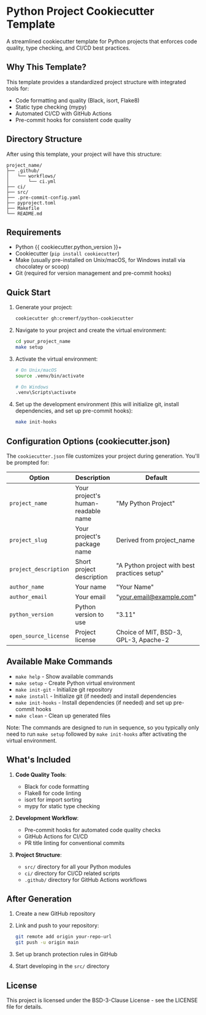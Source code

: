 # Python Project Cookiecutter Template

A streamlined cookiecutter template for Python projects that enforces code quality, type checking, and CI/CD best practices.

## Why This Template?

This template provides a standardized project structure with integrated tools for:
- Code formatting and quality (Black, isort, Flake8)
- Static type checking (mypy)
- Automated CI/CD with GitHub Actions
- Pre-commit hooks for consistent code quality

## Directory Structure

After using this template, your project will have this structure:
```
project_name/
├── .github/
│   └── workflows/
│       └── ci.yml
├── ci/
├── src/
├── .pre-commit-config.yaml
├── pyproject.toml
├── Makefile
└── README.md
```

## Requirements

- Python {{ cookiecutter.python_version }}+
- Cookiecutter (`pip install cookiecutter`)
- Make (usually pre-installed on Unix/macOS, for Windows install via chocolatey or scoop)
- Git (required for version management and pre-commit hooks)

## Quick Start

1. Generate your project:
   ```bash
   cookiecutter gh:cremerf/python-cookiecutter
   ```

2. Navigate to your project and create the virtual environment:
   ```bash
   cd your_project_name
   make setup
   ```

3. Activate the virtual environment:
   ```bash
   # On Unix/macOS
   source .venv/bin/activate
   
   # On Windows
   .venv\Scripts\activate
   ```

4. Set up the development environment (this will initialize git, install dependencies, and set up pre-commit hooks):
   ```bash
   make init-hooks
   ```

## Configuration Options (cookiecutter.json)

The `cookiecutter.json` file customizes your project during generation. You'll be prompted for:

| Option                | Description                         | Default                                    |
|----------------------|-------------------------------------|----------------------------------------------|
| `project_name`       | Your project's human-readable name  | "My Python Project"                         |
| `project_slug`       | Your project's package name         | Derived from project_name                   |
| `project_description`| Short project description           | "A Python project with best practices setup"|
| `author_name`        | Your name                           | "Your Name"                                 |
| `author_email`       | Your email                          | "your.email@example.com"                    |
| `python_version`     | Python version to use               | "3.11"                                      |
| `open_source_license`| Project license                     | Choice of MIT, BSD-3, GPL-3, Apache-2       |

## Available Make Commands

- `make help` - Show available commands
- `make setup` - Create Python virtual environment
- `make init-git` - Initialize git repository
- `make install` - Initialize git (if needed) and install dependencies
- `make init-hooks` - Install dependencies (if needed) and set up pre-commit hooks
- `make clean` - Clean up generated files

Note: The commands are designed to run in sequence, so you typically only need to run `make setup` followed by `make init-hooks` after activating the virtual environment.

## What's Included

1. **Code Quality Tools**:
   - Black for code formatting
   - Flake8 for code linting
   - isort for import sorting
   - mypy for static type checking

2. **Development Workflow**:
   - Pre-commit hooks for automated code quality checks
   - GitHub Actions for CI/CD
   - PR title linting for conventional commits

3. **Project Structure**:
   - `src/` directory for all your Python modules
   - `ci/` directory for CI/CD related scripts
   - `.github/` directory for GitHub Actions workflows

## After Generation

1. Create a new GitHub repository

2. Link and push to your repository:
   ```bash
   git remote add origin your-repo-url
   git push -u origin main
   ```

3. Set up branch protection rules in GitHub

4. Start developing in the `src/` directory

## License

This project is licensed under the BSD-3-Clause License - see the LICENSE file for details.
